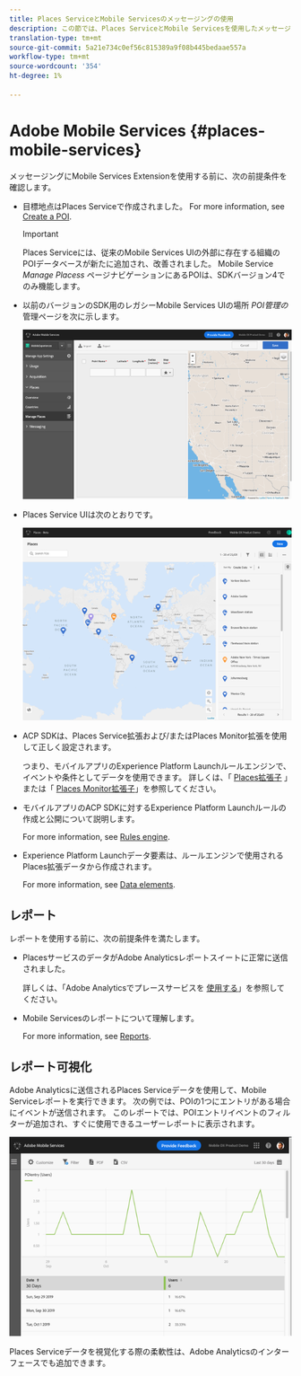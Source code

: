 ```yaml
---
title: Places ServiceとMobile Servicesのメッセージングの使用
description: この節では、Places ServiceとMobile Servicesを使用したメッセージングの使用方法を示します。
translation-type: tm+mt
source-git-commit: 5a21e734c0ef56c815389a9f08b445bedaae557a
workflow-type: tm+mt
source-wordcount: '354'
ht-degree: 1%

---
```



# Adobe Mobile Services {#places-mobile-services}

メッセージングにMobile Services Extensionを使用する前に、次の前提条件を確認します。

* 目標地点はPlaces Serviceで作成されました。 For more information, see [Create a POI](/help/poi-mgmt-ui/create-a-poi-ui.md).

   >[!IMPORTANT]
   >
   >Places Serviceには、従来のMobile Services UIの外部に存在する組織のPOIデータベースが新たに追加され、改善されました。 Mobile Service *Manage Placess* ページナビゲーションにあるPOIは、SDKバージョン4でのみ機能します。

* 以前のバージョンのSDK用のレガシーMobile Services UIの場所 *POI管理の* 管理ページを次に示します。

   ![レガシーUI](/help/assets/legacy-location-v4-ui.png)

* Places Service UIは次のとおりです。

   ![Places Service POI管理UI](/help/assets/places-ui.png)

* ACP SDKは、Places Service拡張および/またはPlaces Monitor拡張を使用して正しく設定されます。

   つまり、モバイルアプリのExperience Platform Launchルールエンジンで、イベントや条件としてデータを使用できます。 詳しくは、「 [Places拡張子](/help/places-ext-aep-sdks/places-extension/places-extension.md) 」または「 [Places Monitor拡張子](/help/places-ext-aep-sdks/places-monitor-extension/using-places-monitor-extension.md)」を参照してください。

* モバイルアプリのACP SDKに対するExperience Platform Launchルールの作成と公開について説明します。

   For more information, see [Rules engine](https://aep-sdks.gitbook.io/docs/using-mobile-extensions/mobile-core/rules-engine).

* Experience Platform Launchデータ要素は、ルールエンジンで使用されるPlaces拡張データから作成されます。

   For more information, see [Data elements](https://aep-sdks.gitbook.io/docs/using-mobile-extensions/mobile-core/rules-engine#data-elements).

## レポート

レポートを使用する前に、次の前提条件を満たします。

* PlacesサービスのデータがAdobe Analyticsレポートスイートに正常に送信されました。

   詳しくは、「Adobe Analyticsでプレースサービスを [使用する](/help/use-places-with-other-solutions/places-adobe-analytics/use-places-adobe-analytics.md)」を参照してください。

* Mobile Servicesのレポートについて理解します。

   For more information, see [Reports](https://docs.adobe.com/content/help/en/mobile-services/using/reports-ug/usage.html).

## レポート可視化

Adobe Analyticsに送信されるPlaces Serviceデータを使用して、Mobile Serviceレポートを実行できます。 次の例では、POIの1つにエントリがある場合にイベントが送信されます。 このレポートでは、POIエントリイベントのフィルターが追加され、すぐに使用できるユーザーレポートに表示されます。

![レポートの視覚化](/help/assets/report-visualize.png)

Places Serviceデータを視覚化する際の柔軟性は、Adobe Analyticsのインターフェースでも追加できます。


